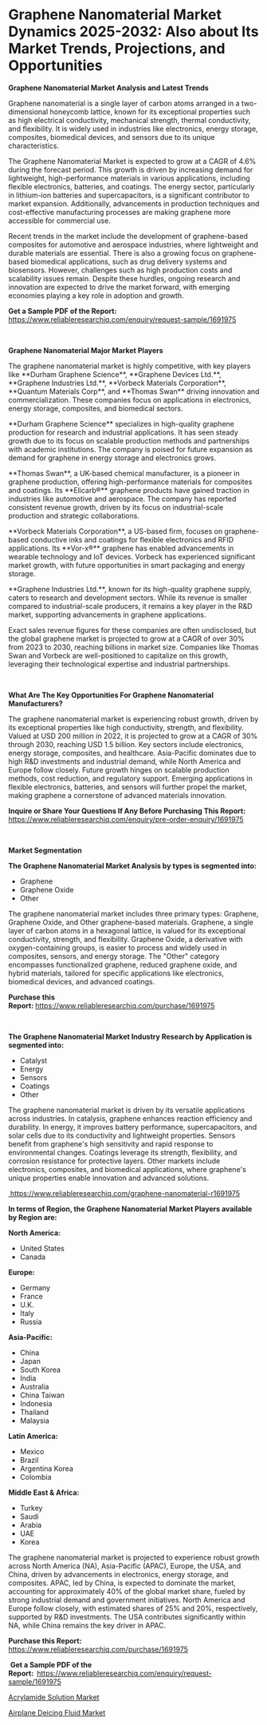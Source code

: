 <p><h1>Graphene Nanomaterial Market Dynamics 2025-2032: Also about Its Market Trends, Projections, and Opportunities</h1></p><p><strong>Graphene Nanomaterial Market Analysis and Latest Trends</strong></p>
<p><p>Graphene nanomaterial is a single layer of carbon atoms arranged in a two-dimensional honeycomb lattice, known for its exceptional properties such as high electrical conductivity, mechanical strength, thermal conductivity, and flexibility. It is widely used in industries like electronics, energy storage, composites, biomedical devices, and sensors due to its unique characteristics.</p><p>The Graphene Nanomaterial Market is expected to grow at a CAGR of 4.6% during the forecast period. This growth is driven by increasing demand for lightweight, high-performance materials in various applications, including flexible electronics, batteries, and coatings. The energy sector, particularly in lithium-ion batteries and supercapacitors, is a significant contributor to market expansion. Additionally, advancements in production techniques and cost-effective manufacturing processes are making graphene more accessible for commercial use.</p><p>Recent trends in the market include the development of graphene-based composites for automotive and aerospace industries, where lightweight and durable materials are essential. There is also a growing focus on graphene-based biomedical applications, such as drug delivery systems and biosensors. However, challenges such as high production costs and scalability issues remain. Despite these hurdles, ongoing research and innovation are expected to drive the market forward, with emerging economies playing a key role in adoption and growth.</p></p>
<p><strong>Get a Sample PDF of the Report:&nbsp;</strong> <a href="https://www.reliableresearchiq.com/enquiry/request-sample/1691975?utm_campaign=1141&utm_medium=2&utm_source=Github&utm_content=ia&utm_term=25012025&utm_id=graphene-nanomaterial">https://www.reliableresearchiq.com/enquiry/request-sample/1691975</a></p>
<p>&nbsp;</p>
<p><strong>Graphene Nanomaterial Major Market Players</strong></p>
<p><p>The graphene nanomaterial market is highly competitive, with key players like **Durham Graphene Science**, **Graphene Devices Ltd.**, **Graphene Industries Ltd.**, **Vorbeck Materials Corporation**, **Quantum Materials Corp**, and **Thomas Swan** driving innovation and commercialization. These companies focus on applications in electronics, energy storage, composites, and biomedical sectors.</p><p>**Durham Graphene Science** specializes in high-quality graphene production for research and industrial applications. It has seen steady growth due to its focus on scalable production methods and partnerships with academic institutions. The company is poised for future expansion as demand for graphene in energy storage and electronics grows.</p><p>**Thomas Swan**, a UK-based chemical manufacturer, is a pioneer in graphene production, offering high-performance materials for composites and coatings. Its **Elicarb®** graphene products have gained traction in industries like automotive and aerospace. The company has reported consistent revenue growth, driven by its focus on industrial-scale production and strategic collaborations.</p><p>**Vorbeck Materials Corporation**, a US-based firm, focuses on graphene-based conductive inks and coatings for flexible electronics and RFID applications. Its **Vor-x®** graphene has enabled advancements in wearable technology and IoT devices. Vorbeck has experienced significant market growth, with future opportunities in smart packaging and energy storage.</p><p>**Graphene Industries Ltd.**, known for its high-quality graphene supply, caters to research and development sectors. While its revenue is smaller compared to industrial-scale producers, it remains a key player in the R&D market, supporting advancements in graphene applications.</p><p>Exact sales revenue figures for these companies are often undisclosed, but the global graphene market is projected to grow at a CAGR of over 30% from 2023 to 2030, reaching billions in market size. Companies like Thomas Swan and Vorbeck are well-positioned to capitalize on this growth, leveraging their technological expertise and industrial partnerships.</p></p>
<p>&nbsp;</p>
<p><strong>What Are The Key Opportunities For Graphene Nanomaterial Manufacturers?</strong></p>
<p><p>The graphene nanomaterial market is experiencing robust growth, driven by its exceptional properties like high conductivity, strength, and flexibility. Valued at USD 200 million in 2022, it is projected to grow at a CAGR of 30% through 2030, reaching USD 1.5 billion. Key sectors include electronics, energy storage, composites, and healthcare. Asia-Pacific dominates due to high R&D investments and industrial demand, while North America and Europe follow closely. Future growth hinges on scalable production methods, cost reduction, and regulatory support. Emerging applications in flexible electronics, batteries, and sensors will further propel the market, making graphene a cornerstone of advanced materials innovation.</p></p>
<p><strong>Inquire or Share Your Questions If Any Before Purchasing This Report:</strong> <a href="https://www.reliableresearchiq.com/enquiry/pre-order-enquiry/1691975?utm_campaign=1141&utm_medium=2&utm_source=Github&utm_content=ia&utm_term=25012025&utm_id=graphene-nanomaterial">https://www.reliableresearchiq.com/enquiry/pre-order-enquiry/1691975</a></p>
<p>&nbsp;</p>
<p><strong>Market Segmentation</strong></p>
<p><strong>The Graphene Nanomaterial Market Analysis by types is segmented into:</strong></p>
<p><ul><li>Graphene</li><li>Graphene Oxide</li><li>Other</li></ul></p>
<p><p>The graphene nanomaterial market includes three primary types: Graphene, Graphene Oxide, and Other graphene-based materials. Graphene, a single layer of carbon atoms in a hexagonal lattice, is valued for its exceptional conductivity, strength, and flexibility. Graphene Oxide, a derivative with oxygen-containing groups, is easier to process and widely used in composites, sensors, and energy storage. The "Other" category encompasses functionalized graphene, reduced graphene oxide, and hybrid materials, tailored for specific applications like electronics, biomedical devices, and advanced coatings.</p></p>
<p><strong>Purchase this Report:&nbsp;</strong><a href="https://www.reliableresearchiq.com/purchase/1691975?utm_campaign=1141&utm_medium=2&utm_source=Github&utm_content=ia&utm_term=25012025&utm_id=graphene-nanomaterial">https://www.reliableresearchiq.com/purchase/1691975</a></p>
<p>&nbsp;</p>
<p><strong>The Graphene Nanomaterial Market Industry Research by Application is segmented into:</strong></p>
<p><ul><li>Catalyst</li><li>Energy</li><li>Sensors</li><li>Coatings</li><li>Other</li></ul></p>
<p><p>The graphene nanomaterial market is driven by its versatile applications across industries. In catalysis, graphene enhances reaction efficiency and durability. In energy, it improves battery performance, supercapacitors, and solar cells due to its conductivity and lightweight properties. Sensors benefit from graphene's high sensitivity and rapid response to environmental changes. Coatings leverage its strength, flexibility, and corrosion resistance for protective layers. Other markets include electronics, composites, and biomedical applications, where graphene's unique properties enable innovation and advanced solutions.</p></p>
<p><a href="https://www.reliableresearchiq.com/graphene-nanomaterial-r1691975?utm_campaign=1141&utm_medium=2&utm_source=Github&utm_content=ia&utm_term=25012025&utm_id=graphene-nanomaterial">&nbsp;https://www.reliableresearchiq.com/graphene-nanomaterial-r1691975</a></p>
<p><strong>In terms of Region, the Graphene Nanomaterial Market Players available by Region are:</strong></p>
<p>
    <p> <strong> North America: </strong>
        <ul>
            <li>United States</li>
            <li>Canada</li>
        </ul>
        </p> 
    <p> <strong> Europe: </strong>
        <ul>
            <li>Germany</li>
            <li>France</li>
            <li>U.K.</li>
            <li>Italy</li>
            <li>Russia</li>
        </ul>
        </p> 
    <p> <strong> Asia-Pacific: </strong>
        <ul>
            <li>China</li>
            <li>Japan</li>
            <li>South Korea</li>
            <li>India</li>
            <li>Australia</li>
            <li>China Taiwan</li>
            <li>Indonesia</li>
            <li>Thailand</li>
            <li>Malaysia</li>
        </ul>
        </p> 
    <p> <strong> Latin America: </strong>
        <ul>
            <li>Mexico</li>
            <li>Brazil</li>
            <li>Argentina Korea</li>
            <li>Colombia</li>
        </ul>
        </p> 
    <p> <strong> Middle East & Africa: </strong>
        <ul>
            <li>Turkey</li>
            <li>Saudi</li>
            <li>Arabia</li>
            <li>UAE</li>
            <li>Korea</li>
        </ul>
    </p>
    </p>
<p><p>The graphene nanomaterial market is projected to experience robust growth across North America (NA), Asia-Pacific (APAC), Europe, the USA, and China, driven by advancements in electronics, energy storage, and composites. APAC, led by China, is expected to dominate the market, accounting for approximately 40% of the global market share, fueled by strong industrial demand and government initiatives. North America and Europe follow closely, with estimated shares of 25% and 20%, respectively, supported by R&D investments. The USA contributes significantly within NA, while China remains the key driver in APAC.</p></p>
<p><strong>Purchase this Report: </strong><a href="https://www.reliableresearchiq.com/purchase/1691975?utm_campaign=1141&utm_medium=2&utm_source=Github&utm_content=ia&utm_term=25012025&utm_id=graphene-nanomaterial">https://www.reliableresearchiq.com/purchase/1691975</a></p>
<p>&nbsp;<strong>Get a Sample PDF of the Report:&nbsp;&nbsp;</strong><a href="https://www.reliableresearchiq.com/enquiry/request-sample/1691975?utm_campaign=1141&utm_medium=2&utm_source=Github&utm_content=ia&utm_term=25012025&utm_id=graphene-nanomaterial">https://www.reliableresearchiq.com/enquiry/request-sample/1691975</a></p>
<p><strong></strong></p>
<p><p><a href="https://github.com/juniordelafrance/Market-Research-Report-List-5/blob/main/acrylamide-solution-market.md?utm_campaign=1141&utm_medium=2&utm_source=Github&utm_content=ia&utm_term=25012025&utm_id=graphene-nanomaterial">Acrylamide Solution Market</a></p><p><a href="https://github.com/supicweg/Market-Research-Report-List-1/blob/main/airplane-deicing-fluid-market.md?utm_campaign=1141&utm_medium=2&utm_source=Github&utm_content=ia&utm_term=25012025&utm_id=graphene-nanomaterial">Airplane Deicing Fluid Market</a></p></p>